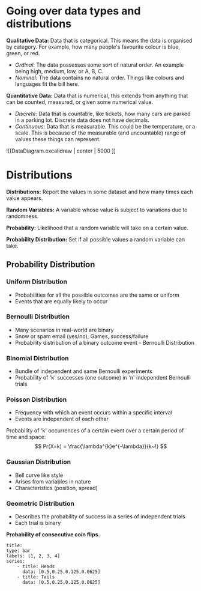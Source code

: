 
# Going over data types and distributions

**Qualitative Data:** Data that is categorical. This means the data is organised by category. For example, how many people's favourite colour is blue, green, or red. 
-  *Ordinal:* The data possesses some sort of natural order. An example being high, medium, low, or A, B, C.
- *Nominal:* The data contains no natural order. Things like colours and languages fit the bill here.

**Quantitative Data:** Data that is numerical, this extends from anything that can be counted, measured, or given some numerical value. 
- *Discrete:* Data that is countable, like tickets, how many cars are parked in a parking lot. Discrete data does not have decimals.
- *Continuous:* Data that is measurable. This could be the temperature, or a scale. This is because of the measurable (and uncountable) range of values these things can represent.

![[DataDiagram.excalidraw | center | 5000 ]]

# Distributions

**Distributions:** Report the values in some dataset and how many times each value appears.

**Random Variables:** A variable whose value is subject to variations due to randomness. 

**Probability:** Likelihood that a random variable will take on a certain value. 

**Probability Distribution:** Set if all possible values a random variable can take.

## Probability Distribution

### Uniform Distribution

- Probabilities for all the possible outcomes are the same or uniform
- Events that are equally likely to occur
### Bernoulli Distribution

- Many scenarios in real-world are binary
- Snow or spam email (yes/no), Games, success/failure
- Probability distribution of a binary outcome event - Bernoulli Distribution

### Binomial Distribution

- Bundle of independent and same Bernoulli experiments
- Probability of 'k' successes (one outcome) in 'n' independent Bernoulli trials

### Poisson Distribution

- Frequency with which an event occurs within a specific interval
- Events are independent of each other


Probability of 'k' occurrences of a certain event over a certain period of time and space:
$$
Pr(X=k) = \frac{\lambda^{k}e^{-\lambda}}{k~!}
$$
### Gaussian Distribution

- Bell curve like style
- Arises from variables in nature
- Characteristics (position, spread)
### Geometric Distribution

- Describes the probability of success in a series of independent trials
- Each trial is binary

**Probability of consecutive coin flips.**
```chart
title: 
type: bar
labels: [1, 2, 3, 4]
series:
	- title: Heads
      data: [0.5,0.25,0.125,0.0625]
    - title: Tails
      data: [0.5,0.25,0.125,0.0625]
```

